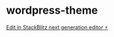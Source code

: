 # wordpress-theme

[Edit in StackBlitz next generation editor ⚡️](https://stackblitz.com/~/github.com/kouki-sakata/wordpress-theme)